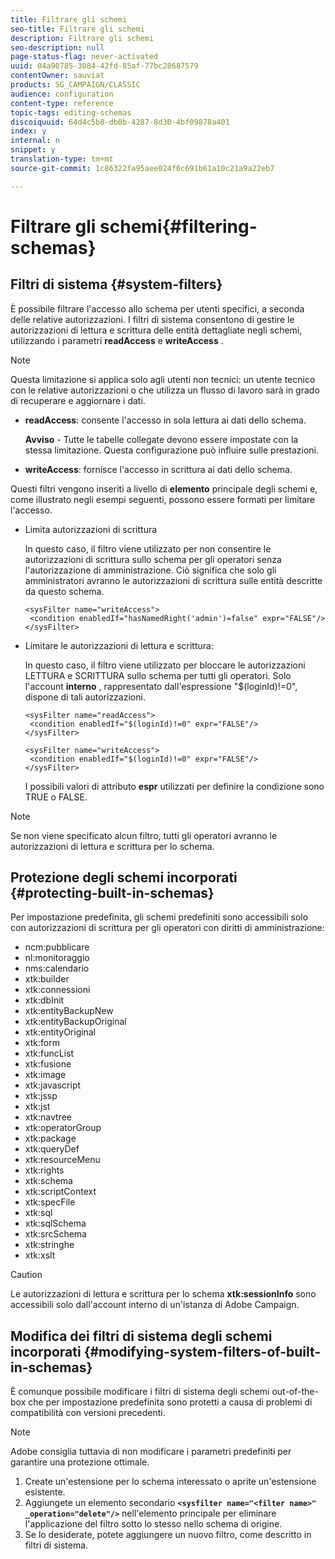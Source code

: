 ```yaml
---
title: Filtrare gli schemi
seo-title: Filtrare gli schemi
description: Filtrare gli schemi
seo-description: null
page-status-flag: never-activated
uuid: 04a90785-3084-42fd-85af-77bc28687579
contentOwner: sauviat
products: SG_CAMPAIGN/CLASSIC
audience: configuration
content-type: reference
topic-tags: editing-schemas
discoiquuid: 64d4c5b8-db0b-4287-8d30-4bf09878a401
index: y
internal: n
snippet: y
translation-type: tm+mt
source-git-commit: 1c86322fa95aee024f6c691b61a10c21a9a22eb7

---
```



# Filtrare gli schemi{#filtering-schemas}

## Filtri di sistema {#system-filters}

È possibile filtrare l&#39;accesso allo schema per utenti specifici, a seconda delle relative autorizzazioni. I filtri di sistema consentono di gestire le autorizzazioni di lettura e scrittura delle entità dettagliate negli schemi, utilizzando i parametri **readAccess** e **writeAccess** .

>[!NOTE]
>
>Questa limitazione si applica solo agli utenti non tecnici: un utente tecnico con le relative autorizzazioni o che utilizza un flusso di lavoro sarà in grado di recuperare e aggiornare i dati.

* **readAccess**: consente l&#39;accesso in sola lettura ai dati dello schema.

   **Avviso** - Tutte le tabelle collegate devono essere impostate con la stessa limitazione. Questa configurazione può influire sulle prestazioni.

* **writeAccess**: fornisce l&#39;accesso in scrittura ai dati dello schema.

Questi filtri vengono inseriti a livello di **elemento** principale degli schemi e, come illustrato negli esempi seguenti, possono essere formati per limitare l&#39;accesso.

* Limita autorizzazioni di scrittura

   In questo caso, il filtro viene utilizzato per non consentire le autorizzazioni di scrittura sullo schema per gli operatori senza l&#39;autorizzazione di amministrazione. Ciò significa che solo gli amministratori avranno le autorizzazioni di scrittura sulle entità descritte da questo schema.

   ```
   <sysFilter name="writeAccess">      
    <condition enabledIf="hasNamedRight('admin')=false" expr="FALSE"/>    
   </sysFilter>
   ```

* Limitare le autorizzazioni di lettura e scrittura:

   In questo caso, il filtro viene utilizzato per bloccare le autorizzazioni LETTURA e SCRITTURA sullo schema per tutti gli operatori. Solo l&#39;account **interno** , rappresentato dall&#39;espressione &quot;$(loginId)!=0&quot;, dispone di tali autorizzazioni.

   ```
   <sysFilter name="readAccess"> 
    <condition enabledIf="$(loginId)!=0" expr="FALSE"/>
   </sysFilter>
   
   <sysFilter name="writeAccess">  
    <condition enabledIf="$(loginId)!=0" expr="FALSE"/>
   </sysFilter>
   ```

   I possibili valori di attributo **espr** utilizzati per definire la condizione sono TRUE o FALSE.

>[!NOTE]
>
>Se non viene specificato alcun filtro, tutti gli operatori avranno le autorizzazioni di lettura e scrittura per lo schema.

## Protezione degli schemi incorporati {#protecting-built-in-schemas}

Per impostazione predefinita, gli schemi predefiniti sono accessibili solo con autorizzazioni di scrittura per gli operatori con diritti di amministrazione:

* ncm:pubblicare
* nl:monitoraggio
* nms:calendario
* xtk:builder
* xtk:connessioni
* xtk:dbInit
* xtk:entityBackupNew
* xtk:entityBackupOriginal
* xtk:entityOriginal
* xtk:form
* xtk:funcList
* xtk:fusione
* xtk:image
* xtk:javascript
* xtk:jssp
* xtk:jst
* xtk:navtree
* xtk:operatorGroup
* xtk:package
* xtk:queryDef
* xtk:resourceMenu
* xtk:rights
* xtk:schema
* xtk:scriptContext
* xtk:specFile
* xtk:sql
* xtk:sqlSchema
* xtk:srcSchema
* xtk:stringhe
* xtk:xslt

>[!CAUTION]
>
>Le autorizzazioni di lettura e scrittura per lo schema **xtk:sessionInfo** sono accessibili solo dall&#39;account interno di un&#39;istanza di Adobe Campaign.

## Modifica dei filtri di sistema degli schemi incorporati {#modifying-system-filters-of-built-in-schemas}

È comunque possibile modificare i filtri di sistema degli schemi out-of-the-box che per impostazione predefinita sono protetti a causa di problemi di compatibilità con versioni precedenti.

>[!NOTE]
>
>Adobe consiglia tuttavia di non modificare i parametri predefiniti per garantire una protezione ottimale.

1. Create un&#39;estensione per lo schema interessato o aprite un&#39;estensione esistente.
1. Aggiungete un elemento secondario **`<sysfilter name="<filter name>" _operation="delete"/>`** nell&#39;elemento principale per eliminare l&#39;applicazione del filtro sotto lo stesso nello schema di origine.
1. Se lo desiderate, potete aggiungere un nuovo filtro, come descritto in filtri [](#system-filters)di sistema.

